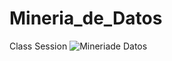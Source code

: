 # Mineria_de_Datos
Class Session
![Mineriade Datos](https://cdn.windowsreport.com/wp-content/uploads/2018/07/data-mining.png)

